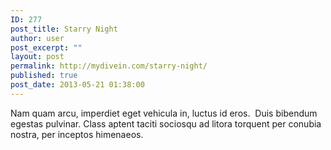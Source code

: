 ```yaml
---
ID: 277
post_title: Starry Night
author: user
post_excerpt: ""
layout: post
permalink: http://mydivein.com/starry-night/
published: true
post_date: 2013-05-21 01:38:00
---
```

Nam quam arcu, imperdiet eget vehicula in, luctus id eros.  Duis bibendum egestas pulvinar. Class aptent taciti sociosqu ad litora torquent per conubia nostra, per inceptos himenaeos.